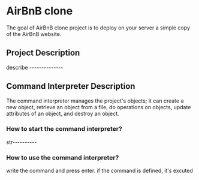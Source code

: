 # AirBnB clone

The goal of AirBnB clone project is to deploy on your server a simple copy of the AirBnB website.

## Project Description

describe --------------

## Command Interpreter Description

The command interpreter manages the project's objects; it can create a new object, retrieve an object from a file, do operations on objects, update attributes of an object, and destroy an object.

### How to start the command interpreter?
str----------

### How to use the command interpreter?
write the command and press enter.
if the command is defined, it's excuted
